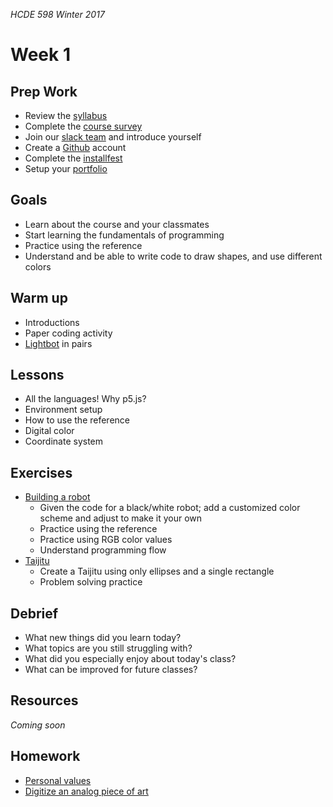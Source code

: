 _HCDE 598 Winter 2017_

# Week 1

## Prep Work
* Review the [syllabus](https://github.com/susanev/uw-hcde-creative-computing/blob/master/syllabus.md)
* Complete the [course survey](https://goo.gl/forms/kjdQvKnmWT7DBY3T2)
* Join our [slack team](https://hcde598-winter-2017.slack.com) and introduce yourself
* Create a [Github](https://github.com/) account
* Complete the [installfest](installfest.md)
* Setup your [portfolio](portfolio.md)

## Goals
* Learn about the course and your classmates
* Start learning the fundamentals of programming
* Practice using the reference
* Understand and be able to write code to draw shapes, and use different colors

## Warm up
* Introductions
* Paper coding activity
* [Lightbot](exercises/lightbot.md) in pairs

## Lessons
* All the languages! Why p5.js?
* Environment setup
* How to use the reference
* Digital color
* Coordinate system

## Exercises
* [Building a robot](exercises/robot.md) 
  * Given the code for a black/white robot; add a customized color scheme and adjust to make it your own
  * Practice using the reference
  * Practice using RGB color values
  * Understand programming flow
* [Taijitu](exercises/taijitu.md)
  * Create a Taijitu using only ellipses and a single rectangle
  * Problem solving practice

## Debrief
* What new things did you learn today?
* What topics are you still struggling with?
* What did you especially enjoy about today's class?
* What can be improved for future classes?

## Resources
_Coming soon_

## Homework
* [Personal values](homework/personal_values.md)
* [Digitize an analog piece of art](homework/digitize.md)